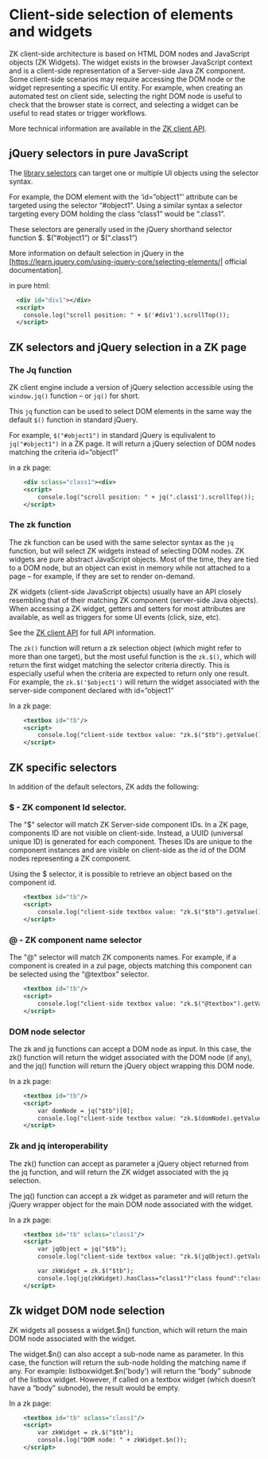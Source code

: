 # Client-side selection of elements and widgets

ZK client-side architecture is based on HTML DOM nodes and JavaScript
objects (ZK Widgets). The widget exists in the browser JavaScript
context and is a client-side representation of a Server-side Java ZK
component. Some client-side scenarios may require accessing the DOM node
or the widget representing a specific UI entity. For example, when
creating an automated test on client side, selecting the right DOM node
is useful to check that the browser state is correct, and selecting a
widget can be useful to read states or trigger workflows.

More technical information are available in the [ZK client
API](https://www.zkoss.org/javadoc/latest/jsdoc/_global_/jq.html).

## jQuery selectors in pure JavaScript

The [library
selectors](https://api.jquery.com/category/selectors/%7CjQuery) can
target one or multiple UI objects using the selector syntax.

For example, the DOM element with the ‘id=”object1”’ attribute can be
targeted using the selector “#object1”. Using a similar syntax a
selector targeting every DOM holding the class “class1” would be
“.class1”.

These selectors are generally used in the jQuery shorthand selector
function \$. \$(“#object1”) or \$(“.class1”)

More information on default selection in jQuery in the
\[<https://learn.jquery.com/using-jquery-core/selecting-elements/>\|
official documentation\].

in pure html:

``` xml
  <div id="div1"></div>
  <script>
    console.log("scroll position: " + $('#div1').scrollTop());
  </script>
```

## ZK selectors and jQuery selection in a ZK page

### The Jq function

ZK client engine include a version of jQuery selection accessible using
the `window.jq()` function – or `jq()` for short.

This `jq` function can be used to select DOM elements in the same way
the default `$()` function in standard jQuery.

For example, `$("#object1")` in standard jQuery is equlivalent to
`jq("#object1")` in a ZK page. It will return a jQuery selection of DOM
nodes matching the criteria id=”object1”

in a zk page:

``` xml
    <div sclass="class1"><div>
    <script>
        console.log("scroll position: " + jq(".class1').scrollTop());
    </script>
```

### The zk function

The zk function can be used with the same selector syntax as the `jq`
function, but will select ZK widgets instead of selecting DOM nodes. ZK
widgets are pure abstract JavaScript objects. Most of the time, they are
tied to a DOM node, but an object can exist in memory while not attached
to a page – for example, if they are set to render on-demand.

ZK widgets (client-side JavaScript objects) usually have an API closely
resembling that of their matching ZK component (server-side Java
objects). When accessing a ZK widget, getters and setters for most
attributes are available, as well as triggers for some UI events (click,
size, etc).

See the [ZK client API](https://www.zkoss.org/javadoc/latest/jsdoc/) for
full API information.

The `zk()` function will return a zk selection object (which might refer
to more than one target), but the most useful function is the `zk.$()`,
which will return the first widget matching the selector criteria
directly. This is especially useful when the criteria are expected to
return only one result. For example, the `zk.$('$object1')` will return
the widget associated with the server-side component declared with
id=”object1”

In a zk page:

``` xml
    <textbox id="tb"/>
    <script>
        console.log("client-side textbox value: "zk.$("$tb").getValue());
    </script>
```

## ZK specific selectors

In addition of the default selectors, ZK adds the following:

### \$ - ZK component Id selector.

The "\$" selector will match ZK Server-side component IDs. In a ZK page,
components ID are not visible on client-side. Instead, a UUID (universal
unique ID) is generated for each component. Theses IDs are unique to the
component instances and are visible on client-side as the id of the DOM
nodes representing a ZK component.

Using the \$ selector, it is possible to retrieve an object based on the
component id.

``` xml
    <textbox id="tb"/>
    <script>
        console.log("client-side textbox value: "zk.$("$tb").getValue());
    </script>
```

### @ - ZK component name selector

The "@" selector will match ZK components names. For example, if a
<textbox/> component is created in a zul page, objects matching this
component can be selected using the “@textbox” selector.

``` xml
    <textbox id="tb"/>
    <script>
        console.log("client-side textbox value: "zk.$("@textbox").getValue());
    </script>
```

### DOM node selector

The zk and jq functions can accept a DOM node as input. In this case,
the zk() function will return the widget associated with the DOM node
(if any), and the jq() function will return the jQuery object wrapping
this DOM node.

In a zk page:

``` xml
    <textbox id="tb"/>
    <script>
        var domNode = jq("$tb")[0];
        console.log("client-side textbox value: "zk.$(domNode).getValue());
    </script>
```

### Zk and jq interoperability

The zk() function can accept as parameter a jQuery object returned from
the jq function, and will return the ZK widget associated with the jq
selection.

The jq() function can accept a zk widget as parameter and will return
the jQuery wrapper object for the main DOM node associated with the
widget.

In a zk page:

``` xml
    <textbox id="tb" sclass="class1"/>
    <script>
        var jqObject = jq("$tb");
        console.log("client-side textbox value: "zk.$(jqObject).getValue());

        var zkWidget = zk.$("$tb");
        console.log(jq(zkWidget).hasClass="class1"?"class found":"class not found");
    </script>
```

## Zk widget DOM node selection

ZK widgets all possess a widget.\$n() function, which will return the
main DOM node associated with the widget.

The widget.\$n() can also accept a sub-node name as parameter. In this
case, the function will return the sub-node holding the matching name if
any. For example: listboxwidget.\$n('body') will return the “body”
subnode of the listbox widget. However, if called on a textbox widget
(which doesn’t have a “body” subnode), the result would be empty.

In a zk page:

``` xml
    <textbox id="tb" sclass="class1"/>
    <script>
        var zkWidget = zk.$("$tb");
        console.log("DOM node: " + zkWidget.$n());
    </script>
```
